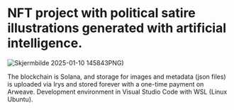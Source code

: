 # NFT project with political satire illustrations generated with artificial intelligence.

![Skjermbilde 2025-01-10 145843](https://github.com/user-attachments/assets/13dc8997-ed80-4354-bbba-b7f40e7c68ae)PNG)

The blockchain is Solana, and storage for images and metadata (json files) is uploaded via Irys and stored forever with a one-time payment on Arweave. Development environment in Visual Studio Code with WSL (Linux Ubuntu).
